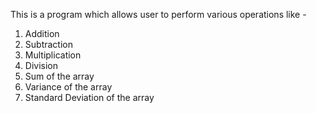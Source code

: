 This is a program which allows user to perform various operations like -
1. Addition
2. Subtraction
3. Multiplication
4. Division
5. Sum of the array
6. Variance of the array
7. Standard Deviation of the array
